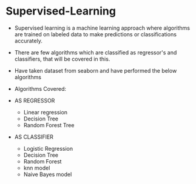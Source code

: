 # Supervised-Learning

+ Supervised learning is a machine learning approach where algorithms are trained on labeled data to make predictions or classifications accurately.

+ There are few algorithms which are classified as regressor's and classifiers, that will be covered in this.

+ Have taken dataset from seaborn and have performed the below algorithms
  
+ Algorithms Covered:

+ AS REGRESSOR
   + Linear regression
   + Decision Tree
   + Random Forest Tree

+ AS CLASSIFIER
   + Logistic Regression
   + Decision Tree
   + Random Forest
   + knn model
   + Naive Bayes model

